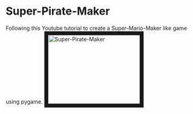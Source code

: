# Super-Pirate-Maker
Following this Youtube tutorial to create a Super-Mario-Maker like game using pygame.
<a href="https://youtu.be/qYomF9p_SYM
" target="_blank"><img src="https://i3.ytimg.com/vi/qYomF9p_SYM/maxresdefault.jpg" 
alt="Super-Pirate-Maker" width="240" height="180" border="10" /></a>
